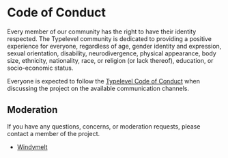 # Code of Conduct

Every member of our community has the right to have their identity respected. The Typelevel community is dedicated to providing a positive experience for everyone, regardless of age, gender identity and expression, sexual orientation, disability, neurodivergence, physical appearance, body size, ethnicity, nationality, race, or religion (or lack thereof), education, or socio-economic status.

Everyone is expected to follow the [Typelevel Code of Conduct] when discussing the project on the available communication channels.


## Moderation

If you have any questions, concerns, or moderation requests, please contact a member of the project.

- [Windymelt](mailto:windymelt@capslock.dev)

[Typelevel Code of Conduct]: https://typelevel.org/code-of-conduct
